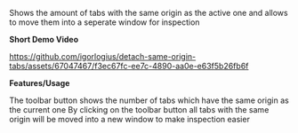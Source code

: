 Shows the amount of tabs with the same origin as the active one and allows to move them into a seperate window for inspection

<b>Short Demo Video</b>

https://github.com/igorlogius/detach-same-origin-tabs/assets/67047467/f3ec67fc-ee7c-4890-aa0e-e63f5b26fb6f

<b>Features/Usage</b>

The toolbar button shows the number of tabs which have the same origin as the current one
By clicking on the toolbar button all tabs with the same origin will be moved into a new window to make inspection easier
